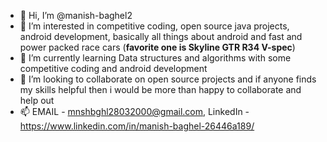 - 👋 Hi, I’m @manish-baghel2
- 👀 I’m interested in competitive coding, open source java projects, android development, basically all things about android and fast and power packed race cars (**favorite one is Skyline GTR R34 V-spec**)
- 🌱 I’m currently learning Data structures and algorithms with some competitive coding and android development
- 💞️ I’m looking to collaborate on open source projects and if anyone finds my skills helpful then i would be more than happy to collaborate and help out
- 📫 EMAIL - mnshbghl28032000@gmail.com, LinkedIn - https://www.linkedin.com/in/manish-baghel-26446a189/


